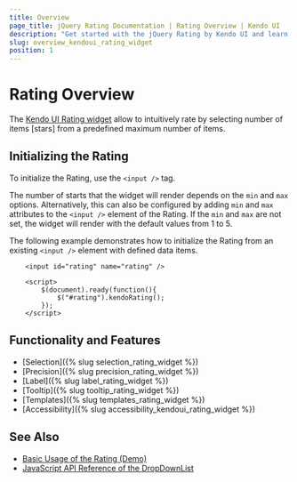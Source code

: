 ```yaml
---
title: Overview
page_title: jQuery Rating Documentation | Rating Overview | Kendo UI
description: "Get started with the jQuery Rating by Kendo UI and learn how to create, initialize, and enable the widget."
slug: overview_kendoui_rating_widget
position: 1
---
```


# Rating Overview

The [Kendo UI Rating widget](http://demos.telerik.com/kendo-ui/rating/index) allow to intuitively rate by selecting number of items [stars] from a predefined maximum number of items.

## Initializing the Rating

To initialize the Rating, use the `<input />` tag.

The number of starts that the widget will render depends on the `min` and `max` options. Alternatively, this can also be configured by adding `min` and `max` attributes to the `<input />` element of the Rating. If the `min` and `max` are not set, the widget will render with the default values from 1 to 5.

The following example demonstrates how to initialize the Rating from an existing `<input />` element with defined data items.

```dojo
    <input id="rating" name="rating" />

    <script>
        $(document).ready(function(){
            $("#rating").kendoRating();
        });
    </script>
```

## Functionality and Features

* [Selection]({% slug selection_rating_widget %})
* [Precision]({% slug precision_rating_widget %})
* [Label]({% slug label_rating_widget %})
* [Tooltip]({% slug tooltip_rating_widget %})
* [Templates]({% slug templates_rating_widget %})
* [Accessibility]({% slug accessibility_kendoui_rating_widget %})

## See Also

* [Basic Usage of the Rating (Demo)](https://demos.telerik.com/kendo-ui/rating/index)
* [JavaScript API Reference of the DropDownList](/api/javascript/ui/rating)
